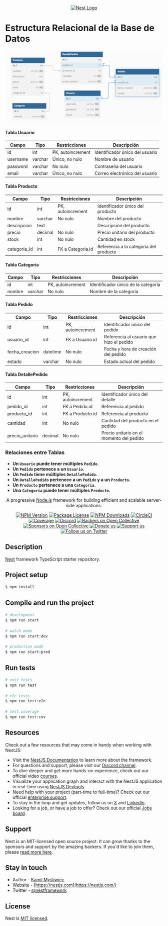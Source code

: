 <p align="center">
  <a href="http://nestjs.com/" target="blank"><img src="https://nestjs.com/img/logo-small.svg" width="120" alt="Nest Logo" /></a>
</p>

# Estructura Relacional de la Base de Datos
![Diagrama de la Base de Datos](./docs/Diagrama-BD.png)
#### Tabla Usuario

| Campo    | Tipo     | Restricciones     | Descripción                         |
|----------|----------|-------------------|-------------------------------------|
| id       | int      | PK, autoincrement | Identificador único del usuario     |
| username | varchar  | Único, no nulo    | Nombre de usuario                   |
| password | varchar  | No nulo           | Contraseña del usuario              |
| email    | varchar  | Único, no nulo    | Correo electrónico del usuario      |

#### Tabla Producto

| Campo        | Tipo     | Restricciones     | Descripción                           |
|--------------|----------|-------------------|---------------------------------------|
| id           | int      | PK, autoincrement | Identificador único del producto      |
| nombre       | varchar  | No nulo           | Nombre del producto                   |
| descripcion  | text     |                   | Descripción del producto              |
| precio       | decimal  | No nulo           | Precio unitario del producto          |
| stock        | int      | No nulo           | Cantidad en stock                     |
| categoria_id | int      | FK a Categoria.id | Referencia a la categoría del producto |

#### Tabla Categoria

| Campo | Tipo     | Restricciones     | Descripción                     |
|-------|----------|-------------------|---------------------------------|
| id    | int      | PK, autoincrement | Identificador único de la categoría |
| nombre| varchar  | No nulo           | Nombre de la categoría          |

#### Tabla Pedido

| Campo          | Tipo     | Restricciones     | Descripción                          |
|----------------|----------|-------------------|--------------------------------------|
| id             | int      | PK, autoincrement | Identificador único del pedido       |
| usuario_id     | int      | FK a Usuario.id   | Referencia al usuario que hizo el pedido |
| fecha_creacion | datetime | No nulo           | Fecha y hora de creación del pedido  |
| estado         | varchar  | No nulo           | Estado actual del pedido             |

#### Tabla DetallePedido

| Campo         | Tipo     | Restricciones     | Descripción                          |
|---------------|----------|-------------------|--------------------------------------|
| id            | int      | PK, autoincrement | Identificador único del detalle      |
| pedido_id     | int      | FK a Pedido.id    | Referencia al pedido                 |
| producto_id   | int      | FK a Producto.id  | Referencia al producto               |
| cantidad      | int      | No nulo           | Cantidad del producto en el pedido   |
| precio_unitario | decimal | No nulo          | Precio unitario en el momento del pedido |

### Relaciones entre Tablas

- **Un `Usuario` puede tener múltiples `Pedido`.**
- **Un `Pedido` pertenece a un `Usuario`.**
- **Un `Pedido` tiene múltiples `DetallePedido`.**
- **Un `DetallePedido` pertenece a un `Pedido` y a un `Producto`.**
- **Un `Producto` pertenece a una `Categoria`.**
- **Una `Categoria` puede tener múltiples `Producto`.**

[circleci-image]: https://img.shields.io/circleci/build/github/nestjs/nest/master?token=abc123def456
[circleci-url]: https://circleci.com/gh/nestjs/nest

  <p align="center">A progressive <a href="http://nodejs.org" target="_blank">Node.js</a> framework for building efficient and scalable server-side applications.</p>
    <p align="center">
<a href="https://www.npmjs.com/~nestjscore" target="_blank"><img src="https://img.shields.io/npm/v/@nestjs/core.svg" alt="NPM Version" /></a>
<a href="https://www.npmjs.com/~nestjscore" target="_blank"><img src="https://img.shields.io/npm/l/@nestjs/core.svg" alt="Package License" /></a>
<a href="https://www.npmjs.com/~nestjscore" target="_blank"><img src="https://img.shields.io/npm/dm/@nestjs/common.svg" alt="NPM Downloads" /></a>
<a href="https://circleci.com/gh/nestjs/nest" target="_blank"><img src="https://img.shields.io/circleci/build/github/nestjs/nest/master" alt="CircleCI" /></a>
<a href="https://coveralls.io/github/nestjs/nest?branch=master" target="_blank"><img src="https://coveralls.io/repos/github/nestjs/nest/badge.svg?branch=master#9" alt="Coverage" /></a>
<a href="https://discord.gg/G7Qnnhy" target="_blank"><img src="https://img.shields.io/badge/discord-online-brightgreen.svg" alt="Discord"/></a>
<a href="https://opencollective.com/nest#backer" target="_blank"><img src="https://opencollective.com/nest/backers/badge.svg" alt="Backers on Open Collective" /></a>
<a href="https://opencollective.com/nest#sponsor" target="_blank"><img src="https://opencollective.com/nest/sponsors/badge.svg" alt="Sponsors on Open Collective" /></a>
  <a href="https://paypal.me/kamilmysliwiec" target="_blank"><img src="https://img.shields.io/badge/Donate-PayPal-ff3f59.svg" alt="Donate us"/></a>
    <a href="https://opencollective.com/nest#sponsor"  target="_blank"><img src="https://img.shields.io/badge/Support%20us-Open%20Collective-41B883.svg" alt="Support us"></a>
  <a href="https://twitter.com/nestframework" target="_blank"><img src="https://img.shields.io/twitter/follow/nestframework.svg?style=social&label=Follow" alt="Follow us on Twitter"></a>
</p>
  <!--[![Backers on Open Collective](https://opencollective.com/nest/backers/badge.svg)](https://opencollective.com/nest#backer)
  [![Sponsors on Open Collective](https://opencollective.com/nest/sponsors/badge.svg)](https://opencollective.com/nest#sponsor)-->

## Description

[Nest](https://github.com/nestjs/nest) framework TypeScript starter repository.

## Project setup

```bash
$ npm install
```

## Compile and run the project

```bash
# development
$ npm run start

# watch mode
$ npm run start:dev

# production mode
$ npm run start:prod
```

## Run tests

```bash
# unit tests
$ npm run test

# e2e tests
$ npm run test:e2e

# test coverage
$ npm run test:cov
```

## Resources

Check out a few resources that may come in handy when working with NestJS:

- Visit the [NestJS Documentation](https://docs.nestjs.com) to learn more about the framework.
- For questions and support, please visit our [Discord channel](https://discord.gg/G7Qnnhy).
- To dive deeper and get more hands-on experience, check out our official video [courses](https://courses.nestjs.com/).
- Visualize your application graph and interact with the NestJS application in real-time using [NestJS Devtools](https://devtools.nestjs.com).
- Need help with your project (part-time to full-time)? Check out our official [enterprise support](https://enterprise.nestjs.com).
- To stay in the loop and get updates, follow us on [X](https://x.com/nestframework) and [LinkedIn](https://linkedin.com/company/nestjs).
- Looking for a job, or have a job to offer? Check out our official [Jobs board](https://jobs.nestjs.com).

## Support

Nest is an MIT-licensed open source project. It can grow thanks to the sponsors and support by the amazing backers. If you'd like to join them, please [read more here](https://docs.nestjs.com/support).

## Stay in touch

- Author - [Kamil Myśliwiec](https://twitter.com/kammysliwiec)
- Website - [https://nestjs.com](https://nestjs.com/)
- Twitter - [@nestframework](https://twitter.com/nestframework)

## License

Nest is [MIT licensed](https://github.com/nestjs/nest/blob/master/LICENSE).
